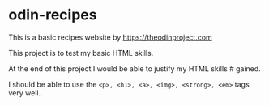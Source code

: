 # odin-recipes
This is a basic recipes website by https://theodinproject.com

This project is to test my basic HTML skills.

At the end of this project I would be able to justify my HTML skills # gained.

I should be able to use the `<p>, <h1>, <a>, <img>, <strong>, <em>` tags very well.